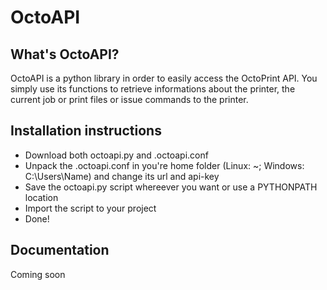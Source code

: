 # OctoAPI
## What's OctoAPI?
OctoAPI is a python library in order to easily access the OctoPrint API. You simply use its functions to retrieve informations about the printer, the current job or print files or issue commands to the printer.

## Installation instructions
- Download both octoapi.py and .octoapi.conf
- Unpack the .octoapi.conf in you're home folder (Linux: ~; Windows: C:\Users\Name) and change its url and api-key
- Save the octoapi.py script whereever you want or use a PYTHONPATH location
- Import the script to your project
- Done!

## Documentation
Coming soon
